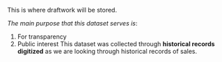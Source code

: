 This is where draftwork will be stored.

*The main purpose that this dataset serves is*:
1. For transparency 
2. Public interest 
This dataset was collected through **historical records digitized** as we are looking through historical records of sales.